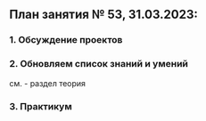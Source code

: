 ## План занятия № 53, 31.03.2023:

### 1. Обсуждение проектов


### 2. Обновляем список знаний и умений
см. - раздел теория

### 3. Практикум

